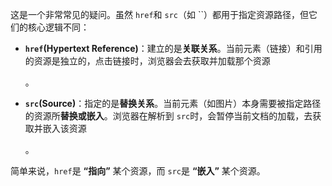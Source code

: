 这是一个非常常见的疑问。虽然 `href`和 `src`（如 ``）都用于指定资源路径，但它们的核心逻辑不同：

- **`href`(Hypertext Reference)**：建立的是**关联关系**。当前元素（链接）和引用的资源是独立的，点击链接时，浏览器会去获取并加载那个资源

  。

- **`src`(Source)**：指定的是**替换关系**。当前元素（如图片）本身需要被指定路径的资源所**替换或嵌入**。浏览器在解析到 `src`时，会暂停当前文档的加载，去获取并嵌入该资源

  。

简单来说，`href`是 **“指向”** 某个资源，而 `src`是 **“嵌入”** 某个资源。